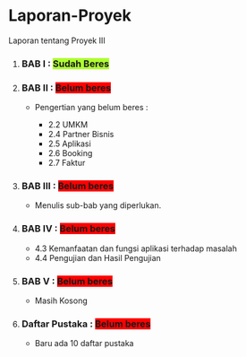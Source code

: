 # Laporan-Proyek
Laporan tentang Proyek III

<ol>
	<li>
		<h3>BAB I : <span style="background-color: greenyellow;display: inline;"><b>Sudah Beres</b></span></h3>
	</li>
	<li>
		<h3>BAB II : <span style="background-color: red;display: inline;"><b>Belum beres</b></span></h3>
	</li>
	<ul>
		<li>Pengertian yang belum beres :</li>
		<ul>
			<li>2.2 UMKM</li>
			<li>2.4 Partner Bisnis</li>
			<li>2.5 Aplikasi</li>
			<li>2.6 Booking</li>
			<li>2.7 Faktur</li>
		</ul>
	</ul>
	</li>
	<li>
		<h3>BAB III : <span style="background-color: red;display: inline;"><b>Belum beres</b></span></h3>
		<ul>
			<li>Menulis sub-bab yang diperlukan.</li>
		</ul>
	</li>
	<li>
		<h3>BAB IV : <span style="background-color: red;display: inline;"><b>Belum beres</b></span></h3>
		<ul>
			<li>4.3 Kemanfaatan dan fungsi aplikasi terhadap masalah </li>
			<li>4.4 Pengujian dan Hasil Pengujian</li>
		</ul>
	</li>
	<li>
		<h3>BAB V : <span style="background-color: red;display: inline;"><b>Belum beres</b></span></h3>
		<ul>
			<li>Masih Kosong</li>
		</ul>
	</li>
	<li>
		<h3>Daftar Pustaka : <span style="background-color: red;display: inline;"><b>Belum beres</b></span></h3>
		<ul>
			<li>Baru ada 10 daftar pustaka</li>
		</ul>
	</li>
</ol>


